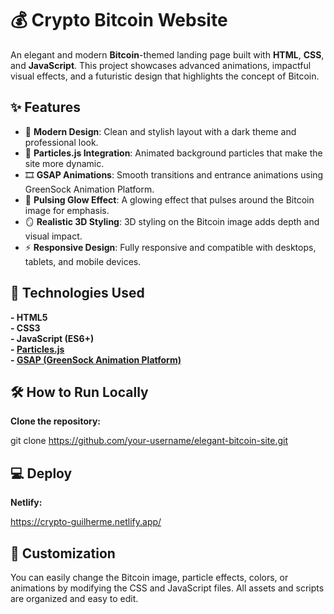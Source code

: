 # 💰 Crypto Bitcoin Website

An elegant and modern **Bitcoin**-themed landing page built with **HTML**, **CSS**, and **JavaScript**. This project showcases advanced animations, impactful visual effects, and a futuristic design that highlights the concept of Bitcoin.

## ✨ Features

- 🎨 **Modern Design**: Clean and stylish layout with a dark theme and professional look.
- 🌌 **Particles.js Integration**: Animated background particles that make the site more dynamic.
- 🎞 **GSAP Animations**: Smooth transitions and entrance animations using GreenSock Animation Platform.
- 💫 **Pulsing Glow Effect**: A glowing effect that pulses around the Bitcoin image for emphasis.
- 🪞 **Realistic 3D Styling**: 3D styling on the Bitcoin image adds depth and visual impact.
- ⚡ **Responsive Design**: Fully responsive and compatible with desktops, tablets, and mobile devices.

## 🚀 Technologies Used

**- HTML5**  
**- CSS3**  
**- JavaScript (ES6+)**  
**- [Particles.js](https://vincentgarreau.com/particles.js/)**  
**- [GSAP (GreenSock Animation Platform)](https://greensock.com/gsap/)**

## 🛠 How to Run Locally

**Clone the repository:**

git clone https://github.com/your-username/elegant-bitcoin-site.git

## 💻 Deploy

**Netlify:**

https://crypto-guilherme.netlify.app/


## 📌 Customization
You can easily change the Bitcoin image, particle effects, colors, or animations by modifying the CSS and JavaScript files. All assets and scripts are organized and easy to edit.
